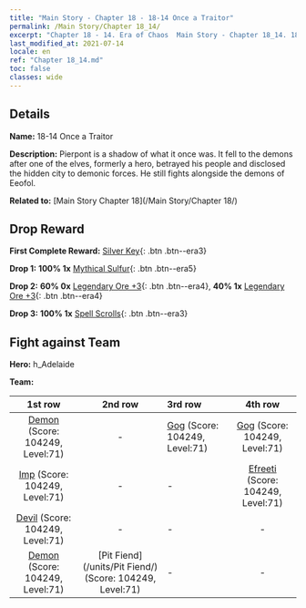 ```yaml
---
title: "Main Story - Chapter 18 - 18-14 Once a Traitor"
permalink: /Main Story/Chapter 18_14/
excerpt: "Chapter 18 - 14. Era of Chaos  Main Story - Chapter 18_14. 18-14 Once a Traitor"
last_modified_at: 2021-07-14
locale: en
ref: "Chapter 18_14.md"
toc: false
classes: wide
---
```


## Details

 **Name:** 18-14 Once a Traitor

 **Description:** Pierpont is a shadow of what it once was. It fell to the demons after one of the elves, formerly a hero, betrayed his people and disclosed the hidden city to demonic forces. He still fights alongside the demons of Eeofol.

 **Related to:** [Main Story Chapter 18](/Main Story/Chapter 18/)

## Drop Reward

 **First Complete Reward:** [Silver Key](/Items/con_693/){: .btn .btn--era3}

 **Drop 1:** **100% 1x** [Mythical Sulfur](/Items/mat_64/){: .btn .btn--era5}

 **Drop 2:** **60% 0x** [Legendary Ore +3](/Items/mat_54/){: .btn .btn--era4}, **40% 1x** [Legendary Ore +3](/Items/mat_54/){: .btn .btn--era4}

 **Drop 3:** **100% 1x** [Spell Scrolls](/Items/con_694/){: .btn .btn--era3}


## Fight against Team
 **Hero:** h_Adelaide

 **Team:**


  | 1st row | 2nd row | 3rd row | 4th row |
  |:----:|:----:|:----|:----:|
  | [Demon](/units/Demon/) (Score: 104249, Level:71)  | - | [Gog](/units/Gog/) (Score: 104249, Level:71)  | [Gog](/units/Gog/) (Score: 104249, Level:71)  |
  | [Imp](/units/Imp/) (Score: 104249, Level:71)  | - | - | [Efreeti](/units/Efreeti/) (Score: 104249, Level:71)  |
  | [Devil](/units/Devil/) (Score: 104249, Level:71)  | - | - | - |
  | [Demon](/units/Demon/) (Score: 104249, Level:71)  | [Pit Fiend](/units/Pit Fiend/) (Score: 104249, Level:71)  | - | - |


